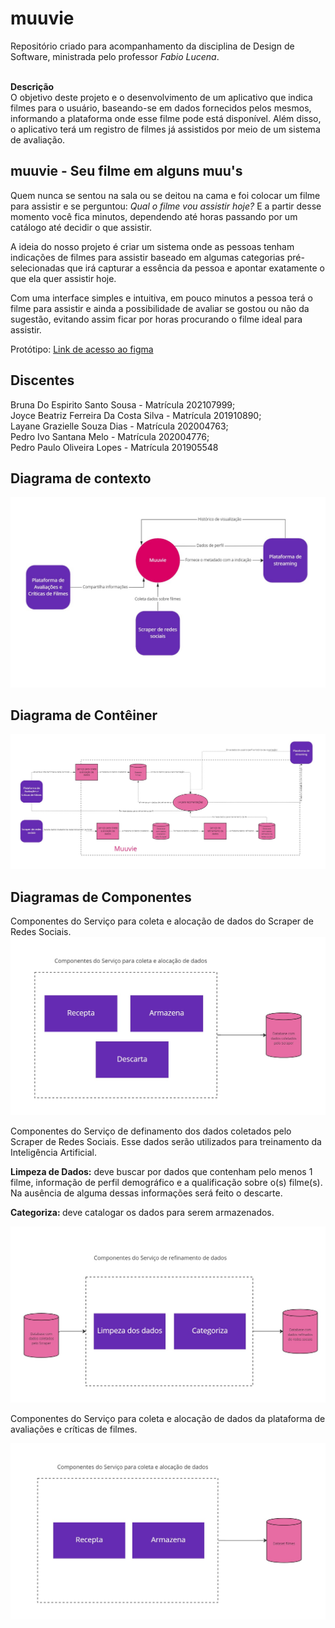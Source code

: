 # muuvie
Repositório criado para acompanhamento da disciplina de Design de Software, ministrada pelo professor <i>Fabio Lucena</i>.

<br><b>Descrição</b></br>
O objetivo deste projeto e o desenvolvimento de um aplicativo que indica filmes para o usuário, baseando-se em dados fornecidos pelos mesmos, informando a plataforma onde esse filme pode está disponível. Além disso, o aplicativo terá um registro de filmes já assistidos por meio de um sistema de avaliação.
<br>

## muuvie - Seu filme em alguns muu's
Quem nunca se sentou na sala ou se deitou na cama e foi colocar um filme para assistir e se perguntou: _Qual o filme vou assistir hoje?_ E a partir desse momento você fica minutos, dependendo até horas passando por um catálogo até decidir o que assistir.

A ideia do nosso projeto é criar um sistema onde as pessoas tenham indicações de filmes para assistir baseado em algumas categorias pré-selecionadas que irá capturar a essência da pessoa e apontar exatamente o que ela quer assistir hoje.

Com uma interface simples e intuitiva, em pouco minutos a pessoa terá o filme para assistir e ainda a possibilidade de avaliar se gostou ou não da sugestão, evitando assim ficar por horas procurando o filme ideal para assistir.

Protótipo: [Link de acesso ao figma](https://www.figma.com/proto/3BouSZzPDmVwEkjrNSf8zA/app-muuvie?node-id=344%3A6533&starting-point-node-id=344%3A6533)
<br>

## Discentes
Bruna Do Espirito Santo Sousa - Matrícula 202107999; <br>
Joyce Beatriz Ferreira Da Costa Silva - Matrícula 201910890; <br>
Layane Grazielle Souza Dias - Matrícula 202004763; <br>
Pedro Ivo Santana Melo - Matrícula 202004776; <br>
Pedro Paulo Oliveira Lopes - Matrícula 201905548

## Diagrama de contexto
![Diagrama de Contexto](Documentacao/DiagramaDeContexto.jpg)
## Diagrama de Contêiner
![Diagrama de Conteiner](Documentacao/DiagramaDeConteiner.jpg)
## Diagramas de Componentes

Componentes do Serviço para coleta e alocação de dados do Scraper de Redes Sociais.
![Diagrama de Componentes](Documentacao/DiagramaDeComponentesScraper.jpg)

Componentes do Serviço de definamento dos dados coletados pelo Scraper de Redes Sociais. Esse dados serão utilizados para treinamento da Inteligência Artificial.

<b> Limpeza de Dados:</b> deve buscar por dados que contenham pelo menos 1 filme, informação de perfil demográfico e a qualificação sobre o(s) filme(s). Na ausência de alguma dessas informações será feito o descarte.

<b>Categoriza: </b> deve catalogar os dados para serem armazenados. 

![Diagrama de Componentes](Documentacao/DiagramaDeComponentesRefinamento.jpg)

Componentes do Serviço para coleta e alocação de dados da plataforma de avaliações e críticas de filmes.

![Diagrama de Componentes](Documentacao/DiagramaDeComponentesCriticos.jpg)
